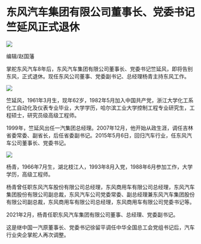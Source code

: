 # 东风汽车集团有限公司董事长、党委书记竺延风正式退休

![](https://inews.gtimg.com/om_bt/Ol91nexnBk_mrYWOhJvxeDiyQjHXC_bwOSvdsFiax9nJwAA/1000)

编辑/赵国藩

掌舵东风汽车8年后，东风汽车集团有限公司董事长、党委书记竺延风，即将告别东风，正式退休。现任东风公司董事、党委副书记、总经理杨青主持东风工作。

![](https://inews.gtimg.com/om_bt/O2CsWtBWVWEurF3CeKfC2FtdRQSPfPwpHT83_OgCgqQv8AA/1000)

竺延风，1961年3月生，现年62岁，1982年5月加入中国共产党，浙江大学化工系化工自动化及仪表专业毕业，大学学历，哈尔滨工业大学控制工程专业研究生，工程硕士，研究员级高级工程师。

1999年，竺延风出任一汽集团总经理。2007年12月，他开始从政生涯，调任吉林省委常委、副省长，后任省委副书记。2015年5月6日，回归汽车行业，任东风汽车公司董事长、党委书记。

![](https://inews.gtimg.com/om_bt/O61IvbdW91xslJycUd_8_jIMYEGbow2ObSgUqUw1a6-AIAA/1000)

杨青，1966年7月生，湖北枝江人，1993年8月入党，1988年6月参加工作，大学学历，高级工程师。

杨青曾任职东风汽车股份有限公司总经理，东风商用车有限公司总经理，东风汽车集团股份有限公司副总裁，东风汽车公司党委常委、副总经理兼东风汽车集团股份有限公司副总裁，东风商用车有限公司总经理，东风商用车有限公司党委书记等。

2021年2月，杨青任职东风汽车集团有限公司董事、总经理、党委副书记。

这是继中国一汽原董事长、党委书记徐留平调任中华全国总工会党组书记后，汽车行业央企掌舵人再次调整。

